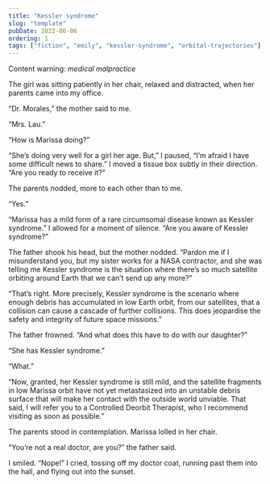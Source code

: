 ```yaml
---
title: "Kessler syndrome"
slug: "template"
pubDate: 2022-06-06
ordering: 1
tags: ["fiction", "emily", "kessler-syndrome", "orbital-trajectories"]
---
```


<div class="content-warning">
<span class="small-caps">Content warning</span>: <i>medical malpractice</i>
</div>

<span class="small-caps">The girl was sitting patiently</span> in her chair, relaxed and distracted, when her parents came into my office.

“Dr. Morales,” the mother said to me.

“Mrs. Lau.”

“How is Marissa doing?”

“She’s doing very well for a girl her age. But,” I paused, “I’m afraid I have some difficult news to share.” I moved a tissue box subtly in their direction. “Are you ready to receive it?”

The parents nodded, more to each other than to me.

“Yes.”

“Marissa has a mild form of a rare circumsomal disease known as Kessler syndrome.” I allowed for a moment of silence. “Are you aware of Kessler syndrome?”

The father shook his head, but the mother nodded. “Pardon me if I misunderstand you, but my sister works for a NASA contractor, and she was telling me Kessler syndrome is the situation where there’s so much satellite orbiting around Earth that we can’t send up any more?”

“That’s right. More precisely, Kessler syndrome is the scenario where enough debris has accumulated in low Earth orbit, from our satellites, that a collision can cause a cascade of further collisions. This does jeopardise the safety and integrity of future space missions.”

The father frowned. “And what does this have to do with our daughter?”

“She has Kessler syndrome.”

“What.”

“Now, granted, her Kessler syndrome is still mild, and the satellite fragments in low Marissa orbit have not yet metastasized into an unstable debris surface that will make her contact with the outside world unviable. That said, I will refer you to a Controlled Deorbit Therapist, who I recommend visiting as soon as possible.”

The parents stood in contemplation. Marissa lolled in her chair.

“You’re not a real doctor, are you?” the father said.

I smiled. “Nope!” I cried, tossing off my doctor coat, running past them into the hall, and flying out into the sunset.